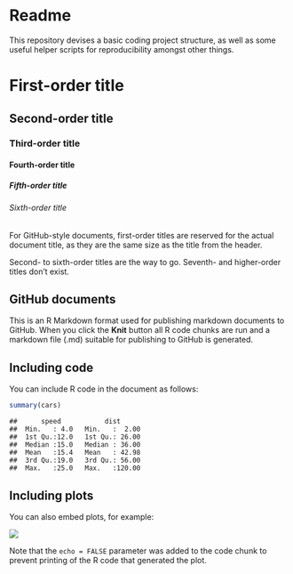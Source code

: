 Readme
================

This repository devises a basic coding project structure, as well as
some useful helper scripts for reproducibility amongst other things.

# First-order title

## Second-order title

### Third-order title

#### Fourth-order title

##### Fifth-order title

###### Sixth-order title

For GitHub-style documents, first-order titles are reserved for the
actual document title, as they are the same size as the title from the
header.

Second- to sixth-order titles are the way to go. Seventh- and
higher-order titles don’t exist.

## GitHub documents

This is an R Markdown format used for publishing markdown documents to
GitHub. When you click the **Knit** button all R code chunks are run and
a markdown file (.md) suitable for publishing to GitHub is generated.

## Including code

You can include R code in the document as follows:

``` r
summary(cars)
```

    ##      speed           dist       
    ##  Min.   : 4.0   Min.   :  2.00  
    ##  1st Qu.:12.0   1st Qu.: 26.00  
    ##  Median :15.0   Median : 36.00  
    ##  Mean   :15.4   Mean   : 42.98  
    ##  3rd Qu.:19.0   3rd Qu.: 56.00  
    ##  Max.   :25.0   Max.   :120.00

## Including plots

You can also embed plots, for example:

![](README_files/figure-gfm/pressure-1.png)<!-- -->

Note that the `echo = FALSE` parameter was added to the code chunk to
prevent printing of the R code that generated the plot.
